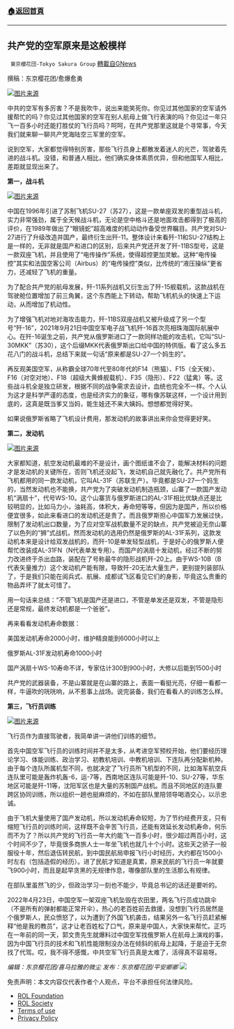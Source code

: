 ###  [:house:返回首頁](https://github.com/ourhimalayas/txt)
---


## 共产党的空军原来是这般模样
` 東京櫻花団-Tokyo Sakura Group` [轉載自GNews](https://gnews.org/zh-hans/2405170/)

撰稿：东京樱花团/愈爆愈勇

![](https://assets.gnews.org/wp-content/uploads/2022/04/image-3074.png)[图片来源](https://www.12371.cn/2019/08/02/VIDE1564743841754958.shtml)

中共的空军有多厉害？不是我吹牛，说出来能笑死你。你见过其他国家的空军请外援帮忙的吗？你见过其他国家的空军在别人航母上做飞行表演的吗？你见过一年只飞一百多小时还能打胜仗的飞行员吗？呵呵，在共产党那里这就是个寻常事，今天我们就来聊一聊共产党海陆空三军里的空军。

说到空军，大家都觉得特别厉害，那些飞行员身上都散发着迷人的光芒，驾驶着先进的战斗机。没错，和普通人相比，他们确实身体素质优异，但和他国军人相比，差距就显现出来了。

**第一，战斗机**

![](https://assets.gnews.org/wp-content/uploads/2022/04/image-3075.png)[图片来源](https://www.google.com.hk/imgres?imgurl=http%3A%2F%2Fimage.uc.cn%2Fs%2Fwemedia%2Fs%2Fupload%2F2020%2F99ed74a43d7af9c51c4af2579c27e419.png&amp;imgrefurl=http%3A%2F%2Fwww.cunman.com%2Fnew%2F24ac880a6a53480b8e68f9afeb18de56&amp;tbnid=thCN19RE7ooACM&amp;vet=12ahUKEwiW6-mk)

中国在1996年引进了苏制飞机SU-27（苏27），这是一款单座双发的重型战斗机，实力非常强劲，属于全天候战斗机，无论是空中格斗还是地面攻击都得到了极高的评价，在1989年做出了“眼镜蛇”超高难度的机动动作备受世界瞩目。共产党对SU-27进行了升级改造并国产，最终衍生出歼-11。整体设计来看歼-11和SU-27结构上是一样的，无非就是国产和进口的区别，后来共产党还开发了歼-11BS型号，这是一款双座飞机，并且使用了“电传操作”系统，使得超控更加灵敏。这种“电传操控”其实和法国空客公司（Airbus）的“电传操控”类似，比传统的“液压操纵”更省力，还减轻了飞机的重量。

为了配合共产党的航母发展，歼-11系列战机又衍生出了歼-15舰载机，这款战机在驾驶舱位置增加了前三角翼，这个东西能上下转动，帮助飞机机头的快速上下运动，从而增加了机动性。

为了增强飞机对地对海攻击能力，歼-11BS双座战机又被升级成了另一个型号“歼-16”，2021年9月21日中国空军电子战飞机歼-16首次亮相珠海国际航展中心。在歼-16诞生之前，共产党从俄罗斯进口了一款同样功能的攻击机，它叫“SU-30MKK”（苏30），这个后缀MKK代表俄罗斯出口给中国的特供版。看了这么多五花八门的战斗机，总结下来就一句话“原来都是SU-27一个妈生的”。

再反观美国空军，从称霸全球70年代至80年代的F14（熊猫）、F15（全天候）、F16（对空对地）、F18（超级大黄蜂舰载机）、F35（隐形）、F22（猛禽）等。这些战斗机全是独立研发，根据不同的战争需求去设计，血统也完全不一样。个人认为这才是科学严谨的态度，也是经济实力的象征，哪有像苏联这样，一个设计用到底的，这真是既当爹又当妈，能生娃还不来大姨妈。想想都觉得好笑。

如果说俄罗斯省略了飞机设计费用，那发动机的故事讲出来你会觉得更好笑。

**第二，发动机**

![](https://assets.gnews.org/wp-content/uploads/2022/04/image-3079.png)[图片来源](https://www.google.com.hk/imgres?imgurl=http%3A%2F%2Fn.sinaimg.cn%2Fsinakd20115%2F300%2Fw2000h1500%2F20211028%2F0ce0-0b6a0c575b83b0ac10eb40a1b9a033eb.jpg&amp;imgrefurl=https%3A%2F%2Fk.sina.cn%2Farticle_7517400647_1c0126e4705901lsfd.html%3Ffrom%3Dmil&amp;tbnid=ha65)

大家都知道，航空发动机最难的不是设计，画个图纸谁不会了，能解决材料的问题才是发动机的关键所在，否则飞机还没起飞，发动机自己就先融化了。共产党所有飞机都用的同一款发动机，它叫AL-31F（苏联生产）。毕竟都是SU-27一个妈生的，当然发动机也不能换，共产党为了突破发动机制造瓶颈，山寨了一款国产发动机“涡扇十”，代号WS-10。这个山寨货与俄罗斯进口的AL-31F相比优缺点还是比较明显的，比如马力小，油耗高，体积大，寿命短等等，但因为是国产，所以价格便宜很多，如此来看进口的发动机还是贵了。而且俄罗斯担心中国军力发展过快，限制了发动机出口数量，为了应对空军战机数量不足的缺点，共产党被迫无奈山寨了以色列的“狮”式战机，然而发动机的选用仍然是俄罗斯的AL-31F系列，这款发动机本来是设计给双发战机的，而歼-10是单发轻型战机，于是好心的俄罗斯人便帮忙改装成AL-31FN（N代表单发专用）。而国产的涡扇十发动机，经过不断的努力改进终于杀出血路，装配在了号称最牛的隐形战机歼-20上。由于WS-10B（B代表矢量推力）这个发动机产能有限，导致歼-20无法大量生产，更别提列装部队了，于是我们只能在阅兵式、航展、成都试飞区看见它们的身影，毕竟这么贵重的物品弄坏了就太可惜了。

用一句话来总结：“不管飞机是国产还是进口，不管是单发还是双发，不管是隐形还是常规，最终发动机都是一个爸爸”。

再来看看发动机寿命数据：

美国发动机寿命2000小时，维护精良能到6000小时以上

俄罗斯AL-31F发动机寿命1000小时

国产涡扇十WS-10寿命不详，专家估计300到900小时，大修以后能到1500小时

共产党的武器装备，不是山寨就是在山寨的路上，表面一看挺光亮，仔细一看都一样，牛逼吹的咣咣响，从不惹事上战场。说完装备，我们在看看人的训练怎么样。

**第三，飞行员训练**

![](https://assets.gnews.org/wp-content/uploads/2022/04/image-3078.png)[图片来源](https://www.google.com.hk/imgres?imgurl=https%3A%2F%2Fmz.eastday.com%2F60510178.jpg&amp;imgrefurl=https%3A%2F%2Fj.021east.com%2Fm%2F1645831856031130&amp;tbnid=BV7wYN-pNhcdgM&amp;vet=12ahUKEwiQmsm86az3AhWxNaYKHSlHDrAQMygEegUIARCvAQ..i&amp;docid=1p_8-vtwBWjVfM&amp;w=1620&amp;h=1080)

飞行员作为直接驾驶者，我简单讲一讲他们训练的细节。

首先中国空军飞行员的训练时间并不是太多，从考进空军预校开始，他们要经历理论学习、体能训练、政治学习、初教机培训、中教机培训、下连队再分配新机种。由于每个连队所属机型不同，也就决定了飞行员所飞机型的不同，比如海军航空兵连队里可能是轰炸机轰-6，运-7等，西南地区连队可能是歼-10、SU-27等，华东地区可能是歼-11等，沈阳军区也是大量的苏制国产战机。而且不同地区的连队要跨区协同训练，所以组织一趟也挺麻烦的，不如在部队里陪领导喝酒交心，以示忠诚。

由于飞机大量使用了国产发动机，所以发动机寿命较短，为了节约经费开支，只有缩短飞行员的训练时间，这样既不会辛苦飞行员，还能有效延长发动机寿命，何乐而不为了？所以共产党的飞行员一年大约能飞一百多小时，很少超过两百小时，这个时间不少了，毕竟很多商旅人士一年坐飞机也就几十个小时。这些天之骄子一般服役十年，然后退伍转民航，到中国民航局申报飞行小时经历，大约都在1500小时左右（包括造假的经历）。进了民航才知道是真累，原来民航的飞行员一年就要飞900小时，而且是起早贪黑的无规律作息，哪像部队里的生活那么有规律。

在部队里虽然飞的少，但政治学习一刻也不能少，毕竟总书记的话还是要听的。

2022年4月23日，中国空军一架双座飞机坠毁在农田里，两名飞行员成功跳伞（不是所有的弹射都能正常开伞），热心的老百姓前去救援，没想到飞行员居然是个俄罗斯人，民众愤怒了，以为遭到了外国飞机袭击，结果另外一名飞行员赶紧解释“他是我的教员”，这才让老百姓松了口气，原来是中国人，大家快来帮忙。正巧在一年前的同一天，郭文贵先生就爆料过中国空军找俄罗斯人在航母上演戏的事，因为中国飞行员的技术和飞机性能限制没办法在倾斜的航母上起降，于是迫于无奈找了代驾。哎，我不得不感慨，中共空军飞行员真是太难了，活得真不容易呀。

*编辑：东京樱花团/喜马拉雅的微尘
发布：东京樱花团/平安卿卿*
![](https://assets.gnews.org/wp-content/uploads/2022/03/yht.jpg)
 

免责声明：本文内容仅代表作者个人观点，平台不承担任何法律风险。

- [ROL Foundation](https://rolfoundation.org/)
- [ROL Society](https://rolsociety.org/)
- [Terms of use](https://gnews.org/terms-of-use-3/)
- [Privacy Policy](https://gnews.org/privacy-policy/)
